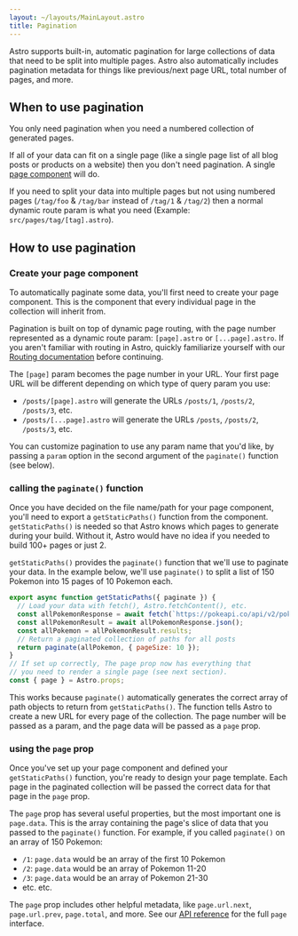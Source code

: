 ```yaml
---
layout: ~/layouts/MainLayout.astro
title: Pagination
---
```


Astro supports built-in, automatic pagination for large collections of data that need to be split into multiple pages. Astro also automatically includes pagination metadata for things like previous/next page URL, total number of pages, and more.

## When to use pagination

You only need pagination when you need a numbered collection of generated pages.

If all of your data can fit on a single page (like a single page list of all blog posts or products on a website) then you don't need pagination. A single [page component](/core-concepts/astro-pages) will do.

If you need to split your data into multiple pages but not using numbered pages (`/tag/foo` & `/tag/bar` instead of `/tag/1` & `/tag/2`) then a normal dynamic route param is what you need (Example: `src/pages/tag/[tag].astro`).

## How to use pagination

### Create your page component

To automatically paginate some data, you'll first need to create your page component. This is the component that every individual page in the collection will inherit from. 

Pagination is built on top of dynamic page routing, with the page number represented as a dynamic route param: `[page].astro` or `[...page].astro`. If you aren't familiar with routing in Astro, quickly familiarize yourself with our [Routing documentation](/core-concepts/routing) before continuing.

The `[page]` param becomes the page number in your URL. Your first page URL will be different depending on which type of query param you use:

- `/posts/[page].astro` will generate the URLs `/posts/1`, `/posts/2`, `/posts/3`, etc.
- `/posts/[...page].astro` will generate the URLs `/posts`, `/posts/2`, `/posts/3`, etc.

You can customize pagination to use any param name that you'd like, by passing a `param` option in the second argument of the `paginate()` function (see below).


### calling the `paginate()` function

Once you have decided on the file name/path for your page component, you'll need to export a `getStaticPaths()` function from the component. `getStaticPaths()` is needed so that Astro knows which pages to generate during your build. Without it, Astro would have no idea if you needed to build 100+ pages or just 2.

`getStaticPaths()` provides the `paginate()` function that we'll use to paginate your data. In the example below, we'll use `paginate()` to split a list of 150 Pokemon into 15 pages of 10 Pokemon each. 

```js
export async function getStaticPaths({ paginate }) {
  // Load your data with fetch(), Astro.fetchContent(), etc.
  const allPokemonResponse = await fetch(`https://pokeapi.co/api/v2/pokemon?limit=150`);
  const allPokemonResult = await allPokemonResponse.json();
  const allPokemon = allPokemonResult.results;
  // Return a paginated collection of paths for all posts
  return paginate(allPokemon, { pageSize: 10 });
}
// If set up correctly, The page prop now has everything that 
// you need to render a single page (see next section).
const { page } = Astro.props;
```

This works because `paginate()` automatically generates the correct array of path objects to return from `getStaticPaths()`. The function tells Astro to create a new URL for every page of the collection. The page number will be passed as a param, and the page data will be passed as a `page` prop.

### using the `page` prop

Once you've set up your page component and defined your `getStaticPaths()` function, you're ready to design your page template. Each page in the paginated collection will be passed the correct data for that page in the `page` prop.

The `page` prop has several useful properties, but the most important one is `page.data`. This is the array containing the page's slice of data that you passed to the `paginate()` function. For example, if you called `paginate()` on an array of 150 Pokemon:

- `/1`: `page.data` would be an array of the first 10 Pokemon
- `/2`: `page.data` would be an array of Pokemon 11-20
- `/3`: `page.data` would be an array of Pokemon 21-30
- etc. etc.

The `page` prop includes other helpful metadata, like `page.url.next`, `page.url.prev`, `page.total`, and more. See our [API reference](/reference/api-reference#the-pagination-page-prop) for the full `page` interface.



